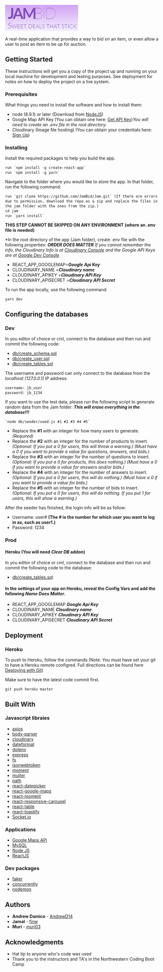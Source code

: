![alt text](JAM-logo.png "Jam Logo")

A real-time application that provides a way to bid on an item, or even allow a user to post an item to be up for auction.

## Getting Started

These instructions will get you a copy of the project up and running on your local machine for development and testing purposes. See deployment for notes on how to deploy the project on a live system.

### Prerequisites

What things you need to install the software and how to install them:

* node (8.9.1) or later (Download from [NodeJS](https://nodejs.org/en/download/))
* Google Map API Key (You can obtain one here: [Get API Key](https://developers.google.com/maps/documentation/javascript/get-api-key))_You will need to create an .env file in the root directory._
* Cloudinary (Image file hosting) (You can obtain your credentials here: [Sign Up](https://cloudinary.com/))

### Installing

Install the required packages to help you build the app.

```
run `npm install -g create-react-app`
run `npm install -g yarn`
```

Navigate to the folder where you would like to store the app. In that folder, run the following command:

```
run `git clone https://github.com/JamBid/Jam.git` (If there are errors due to permission, download the repo as a zip and replace the files in the jam folder with the ones from the zip.)
cd jam
run `yarn install`
```

**THIS STEP CANNOT BE SKIPPED ON ANY ENVIRONMENT (where an .env file is needed)**

*In the root directory of the app (Jam folder), create .env file with the following properties: **_ORDER DOES MATTER_**
_If you cannot remember the info, the Cloudinary Info is at [Cloudinary Console](https://cloudinary.com/console) and the Google API Keys are at [Google Dev Console](https://console.cloud.google.com/)_
* REACT_APP_GOOGLEMAP=**_Google Api Key_**
* CLOUDINARY_NAME =**_Cloudinary name_**
* CLOUDINARY_APIKEY =**_Cloudinary API Key_**
* CLOUDINARY_APISECRET =**_Cloudinary API Secret_**


To run the app locally, use the following command:
```
yarn dev
```

## Configuring the databases
### Dev

In you editor of choice or cml, connect to the database and then run and commit the following code:

* [db/create_schema.sql](db/create_schema.sql)
* [db/create_user.sql](db/create_user.sql)
* [db/create_tables.sql](db/create_tables.sql)


The username and password can only connect to the database from the *localhost (127.0.0.1)* IP address:
```
username: jb_user
password: jb_1234
```

If you want to use the test data, please run the following script to generate random data from the Jam folder:
**_This will erase everything in the database!!!_**
```
`node db/seeder/seed.js #1 #2 #3 #4 #5`
```
* Replace the **#1** with an integer for how many users to generate. *(Required)*
* Replace the **#2** with an integer for the number of products to insert. *(Optional: If you put a 0 for users, this will throw a warning.) _(Must have a 0 if you want to provide a value for questions, answers, and bids.)_*
* Replace the **#3** with an integer for the number of questions to insert. *(Optional: If you put a 0 for products, this does nothing.) _(Must have a 0 if you want to provide a value for answers and/or bids.)_*
* Replace the **#4** with an integer for the number of answers to insert. *(Optional: If you put a 0 for users, this will do nothing.) _(Must have a 0 if you want to provide a value for bids.)_*
* Replace the **#5** with an integer for the number of bids to insert. *(Optional: If you put a 0 for users, this will do nothing. If you put 1 for users, this will show a warning.)*

After the seeder has finished, the login info will be as follow:
* Username: user# **(The # is the number for which user you want to log in as, such as user1.)**
* Password: 1234


### Prod

#### Heroku (You will need *Clear DB* addon)
In you editor of choice or cml, connect to the database and then run and commit the following code to the database:

* [db/create_tables.sql](db/create_tables.sql)

#### In the settings of your app on Heroku, reveal the Config Vars and add the following _Name Does Matter_.
* REACT_APP_GOOGLEMAP **_Google Api Key_**
* CLOUDINARY_NAME **_Cloudinary name_**
* CLOUDINARY_APIKEY **_Cloudinary API Key_**
* CLOUDINARY_APISECRET **_Cloudinary API Secret_**



## Deployment

### Heroku
To push to Heroku, follow the commands (Note: You must have set your git to have a Heroku remote configred. Full directions can be found here [Deploying with Git](https://devcenter.heroku.com/articles/git))

Make sure to have the latest code commit first.
```
git push heroku master
```

## Built With

### Javascript libraies
* [axios](https://github.com/axios/axios)
* [body-parser](https://github.com/expressjs/body-parser)
* [cloudinary](https://cloudinary.com/documentation/node_image_upload#server_side_upload)
* [dateformat](https://github.com/felixge/node-dateformat)
* [dotenv](https://github.com/motdotla/dotenv)
* [express](https://expressjs.com/)
* [fs](https://nodejs.org/api/fs.html)
* [jsonwebtoken](https://www.npmjs.com/package/jsonwebtoken)
* [moment](https://momentjs.com/)
* [multer](https://github.com/expressjs/multer)
* [path](https://nodejs.org/api/path.html)
* [react-datepicker](https://www.npmjs.com/package/react-datepicker)
* [react-google-maps](https://github.com/tomchentw/react-google-maps)
* [react-moment](https://github.com/headzoo/react-moment)
* [react-responsive-carousel](https://github.com/leandrowd/react-responsive-carousel)
* [react-table](https://react-table.js.org/#/story/readme)
* [react-toastify](https://github.com/fkhadra/react-toastify)
* [Socket.io](https://socket.io/)


### Applications
* [Google Maps API](https://developers.google.com/maps/documentation/javascript/)
* [MySQL](https://www.mysql.com/)
* [Node JS](https://nodejs.org/en/)
* [ReactJS](https://reactjs.org/)


### Dev packages
* [faker](https://github.com/marak/Faker.js/)
* [concurrently](https://github.com/kimmobrunfeldt/concurrently)
* [nodemon](https://nodemon.io/)

## Authors

* **Andrew Damico** - [AndrewD14](https://github.com/AndrewD14)
* **Jamal** - [fjnw](https://github.com/fjnw)
* **Muri** - [muri03](https://github.com/muri03)

## Acknowledgments

* Hat tip to anyone who's code was used
* Thank you to the instructors and TA's in the Northwestern Coding Boot Camp
